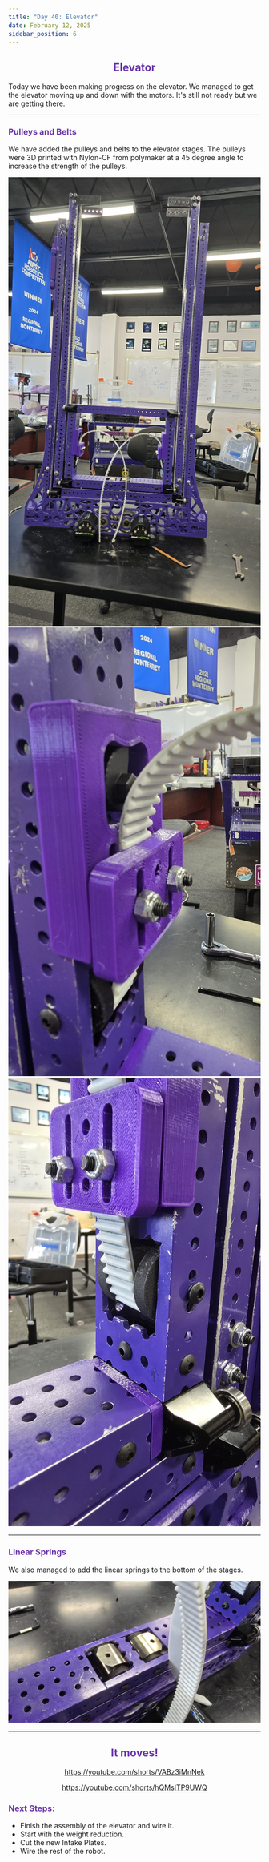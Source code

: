 ```yaml
---
title: "Day 40: Elevator"
date: February 12, 2025
sidebar_position: 6
---
```


<div align="center">

## <b><span style="color:#6b35aa">Elevator</span></b>

</div>

Today we have been making progress on the elevator. We managed to get the elevator moving up and down with the motors. It's still not ready but we are getting there.

<hr></hr>

### <b><span style="color:#6b35aa">Pulleys and Belts</span></b>

We have added the pulleys and belts to the elevator stages. The pulleys were 3D printed with Nylon-CF from polymaker at a 45 degree angle to increase the strength of the pulleys.

<div align="center">

![Elevator](<Elevator%20(1).jpg>)
![Elevator](<Elevator%20(2).jpg>)
![Elevator](<Elevator%20(3).jpg>)

</div>

<hr></hr>

### <b><span style="color:#6b35aa">Linear Springs</span></b>

We also managed to add the linear springs to the bottom of the stages.

<div align="center">

![Elevator](<Elevator%20(4).jpg>)

</div>

<hr></hr>

<div align="center">

## <b><span style="color:#6b35aa">It moves!</span></b>

</div>

<div align="center">

https://youtube.com/shorts/VABz3iMnNek

https://youtube.com/shorts/hQMsITP9UWQ

</div>

### <b><span style="color:#6b35aa">Next Steps:</span></b>

- Finish the assembly of the elevator and wire it.
- Start with the weight reduction.
- Cut the new Intake Plates.
- Wire the rest of the robot.
